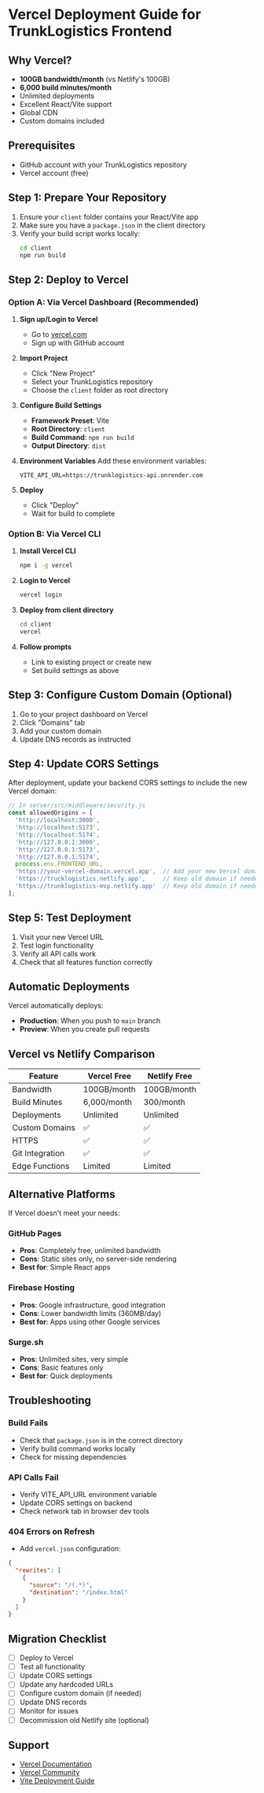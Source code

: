 # Vercel Deployment Guide for TrunkLogistics Frontend

## Why Vercel?
- **100GB bandwidth/month** (vs Netlify's 100GB)
- **6,000 build minutes/month**
- Unlimited deployments
- Excellent React/Vite support
- Global CDN
- Custom domains included

## Prerequisites
- GitHub account with your TrunkLogistics repository
- Vercel account (free)

## Step 1: Prepare Your Repository

1. Ensure your `client` folder contains your React/Vite app
2. Make sure you have a `package.json` in the client directory
3. Verify your build script works locally:
   ```bash
   cd client
   npm run build
   ```

## Step 2: Deploy to Vercel

### Option A: Via Vercel Dashboard (Recommended)

1. **Sign up/Login to Vercel**
   - Go to [vercel.com](https://vercel.com)
   - Sign up with GitHub account

2. **Import Project**
   - Click "New Project"
   - Select your TrunkLogistics repository
   - Choose the `client` folder as root directory

3. **Configure Build Settings**
   - **Framework Preset**: Vite
   - **Root Directory**: `client`
   - **Build Command**: `npm run build`
   - **Output Directory**: `dist`

4. **Environment Variables**
   Add these environment variables:
   ```
   VITE_API_URL=https://trunklogistics-api.onrender.com
   ```

5. **Deploy**
   - Click "Deploy"
   - Wait for build to complete

### Option B: Via Vercel CLI

1. **Install Vercel CLI**
   ```bash
   npm i -g vercel
   ```

2. **Login to Vercel**
   ```bash
   vercel login
   ```

3. **Deploy from client directory**
   ```bash
   cd client
   vercel
   ```

4. **Follow prompts**
   - Link to existing project or create new
   - Set build settings as above

## Step 3: Configure Custom Domain (Optional)

1. Go to your project dashboard on Vercel
2. Click "Domains" tab
3. Add your custom domain
4. Update DNS records as instructed

## Step 4: Update CORS Settings

After deployment, update your backend CORS settings to include the new Vercel domain:

```javascript
// In server/src/middleware/security.js
const allowedOrigins = [
  'http://localhost:3000',
  'http://localhost:5173', 
  'http://localhost:5174',
  'http://127.0.0.1:3000',
  'http://127.0.0.1:5173',
  'http://127.0.0.1:5174',
  process.env.FRONTEND_URL,
  'https://your-vercel-domain.vercel.app',  // Add your new Vercel domain
  'https://trucklogistics.netlify.app',     // Keep old domain if needed
  'https://trunklogistics-mvp.netlify.app'  // Keep old domain if needed
];
```

## Step 5: Test Deployment

1. Visit your new Vercel URL
2. Test login functionality
3. Verify all API calls work
4. Check that all features function correctly

## Automatic Deployments

Vercel automatically deploys:
- **Production**: When you push to `main` branch
- **Preview**: When you create pull requests

## Vercel vs Netlify Comparison

| Feature | Vercel Free | Netlify Free |
|---------|-------------|--------------|
| Bandwidth | 100GB/month | 100GB/month |
| Build Minutes | 6,000/month | 300/month |
| Deployments | Unlimited | Unlimited |
| Custom Domains | ✅ | ✅ |
| HTTPS | ✅ | ✅ |
| Git Integration | ✅ | ✅ |
| Edge Functions | Limited | Limited |

## Alternative Platforms

If Vercel doesn't meet your needs:

### GitHub Pages
- **Pros**: Completely free, unlimited bandwidth
- **Cons**: Static sites only, no server-side rendering
- **Best for**: Simple React apps

### Firebase Hosting
- **Pros**: Google infrastructure, good integration
- **Cons**: Lower bandwidth limits (360MB/day)
- **Best for**: Apps using other Google services

### Surge.sh
- **Pros**: Unlimited sites, very simple
- **Cons**: Basic features only
- **Best for**: Quick deployments

## Troubleshooting

### Build Fails
- Check that `package.json` is in the correct directory
- Verify build command works locally
- Check for missing dependencies

### API Calls Fail
- Verify VITE_API_URL environment variable
- Update CORS settings on backend
- Check network tab in browser dev tools

### 404 Errors on Refresh
- Add `vercel.json` configuration:
```json
{
  "rewrites": [
    {
      "source": "/(.*)",
      "destination": "/index.html"
    }
  ]
}
```

## Migration Checklist

- [ ] Deploy to Vercel
- [ ] Test all functionality
- [ ] Update CORS settings
- [ ] Update any hardcoded URLs
- [ ] Configure custom domain (if needed)
- [ ] Update DNS records
- [ ] Monitor for issues
- [ ] Decommission old Netlify site (optional)

## Support

- [Vercel Documentation](https://vercel.com/docs)
- [Vercel Community](https://github.com/vercel/vercel/discussions)
- [Vite Deployment Guide](https://vitejs.dev/guide/static-deploy.html#vercel)
